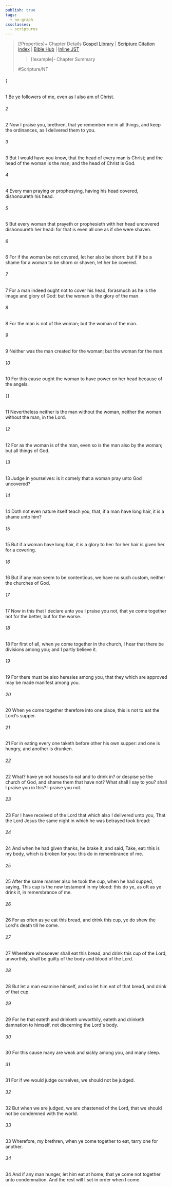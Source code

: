 ```yaml
---
publish: true
tags:
  - no-graph
cssclasses:
  - scriptures
---
```

>[!Properties]+ Chapter Details
>[Gospel Library](https://churchofjesuschrist.org/study/scriptures/nt/1-cor/11?lang=eng)    |    [Scripture Citation Index](https://scriptures.byu.edu/#0920b::c0920b)    |    [Bible Hub](https://biblehub.com/1_corinthians/11.htm)    |    [Inline JST](https://scripturetoolbox.com/html/ic/1Corinthians/11.html)
>>[!example]- Chapter Summary
>> 
> 
>
>#Scripture/NT
###### 1
1 Be ye followers of me, even as I also am of Christ.
###### 2
2 Now I praise you, brethren, that ye remember me in all things, and keep the ordinances, as I delivered them to you.
###### 3
3 But I would have you know, that the head of every man is Christ; and the head of the woman is the man; and the head of Christ is God.
###### 4
4 Every man praying or prophesying, having his head covered, dishonoureth his head.
###### 5
5 But every woman that prayeth or prophesieth with her head uncovered dishonoureth her head: for that is even all one as if she were shaven.
###### 6
6 For if the woman be not covered, let her also be shorn: but if it be a shame for a woman to be shorn or shaven, let her be covered.
###### 7
7 For a man indeed ought not to cover his head, forasmuch as he is the image and glory of God: but the woman is the glory of the man.
###### 8
8 For the man is not of the woman; but the woman of the man.
###### 9
9 Neither was the man created for the woman; but the woman for the man.
###### 10
10 For this cause ought the woman to have power on her head because of the angels.
###### 11
11 Nevertheless neither is the man without the woman, neither the woman without the man, in the Lord.
###### 12
12 For as the woman is of the man, even so is the man also by the woman; but all things of God.
###### 13
13 Judge in yourselves: is it comely that a woman pray unto God uncovered?
###### 14
14 Doth not even nature itself teach you, that, if a man have long hair, it is a shame unto him?
###### 15
15 But if a woman have long hair, it is a glory to her: for her hair is given her for a covering.
###### 16
16 But if any man seem to be contentious, we have no such custom, neither the churches of God.
###### 17
17 Now in this that I declare unto you I praise you not, that ye come together not for the better, but for the worse.
###### 18
18 For first of all, when ye come together in the church, I hear that there be divisions among you; and I partly believe it.
###### 19
19 For there must be also heresies among you, that they which are approved may be made manifest among you.
###### 20
20 When ye come together therefore into one place, this is not to eat the Lord's supper.
###### 21
21 For in eating every one taketh before other his own supper: and one is hungry, and another is drunken.
###### 22
22 What? have ye not houses to eat and to drink in? or despise ye the church of God, and shame them that have not? What shall I say to you? shall I praise you in this? I praise you not.
###### 23
23 For I have received of the Lord that which also I delivered unto you, That the Lord Jesus the same night in which he was betrayed took bread:
###### 24
24 And when he had given thanks, he brake it, and said, Take, eat: this is my body, which is broken for you: this do in remembrance of me.
###### 25
25 After the same manner also he took the cup, when he had supped, saying, This cup is the new testament in my blood: this do ye, as oft as ye drink it, in remembrance of me.
###### 26
26 For as often as ye eat this bread, and drink this cup, ye do shew the Lord's death till he come.
###### 27
27 Wherefore whosoever shall eat this bread, and drink this cup of the Lord, unworthily, shall be guilty of the body and blood of the Lord.
###### 28
28 But let a man examine himself, and so let him eat of that bread, and drink of that cup.
###### 29
29 For he that eateth and drinketh unworthily, eateth and drinketh damnation to himself, not discerning the Lord's body.
###### 30
30 For this cause many are weak and sickly among you, and many sleep.
###### 31
31 For if we would judge ourselves, we should not be judged.
###### 32
32 But when we are judged, we are chastened of the Lord, that we should not be condemned with the world.
###### 33
33 Wherefore, my brethren, when ye come together to eat, tarry one for another.
###### 34
34 And if any man hunger, let him eat at home; that ye come not together unto condemnation. And the rest will I set in order when I come.
